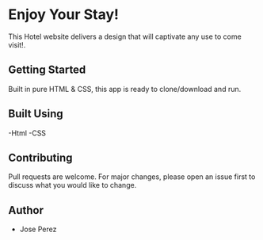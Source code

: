 # Enjoy Your Stay!

This Hotel website delivers a design that will captivate any use to come visit!. 

## Getting Started
Built in pure HTML & CSS, this app is ready to clone/download and run.  

## Built Using
-Html
-CSS

## Contributing
Pull requests are welcome. For major changes, please open an issue first to discuss what you would like to change.

## Author
- Jose Perez
